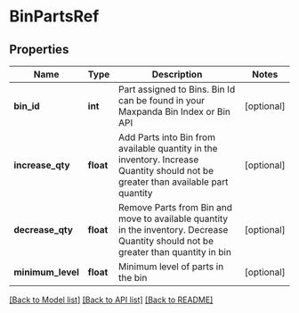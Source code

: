 # BinPartsRef

## Properties
Name | Type | Description | Notes
------------ | ------------- | ------------- | -------------
**bin_id** | **int** | Part assigned to Bins. Bin Id can be found in your Maxpanda Bin Index or Bin API | [optional] 
**increase_qty** | **float** | Add Parts into Bin from available quantity in the inventory. Increase Quantity should not be greater than available part quantity | [optional] 
**decrease_qty** | **float** | Remove Parts from Bin and move to available quantity in the inventory. Decrease Quantity should not be greater than quantity in bin | [optional] 
**minimum_level** | **float** | Minimum level of parts in the bin | [optional] 

[[Back to Model list]](../README.md#documentation-for-models) [[Back to API list]](../README.md#documentation-for-api-endpoints) [[Back to README]](../README.md)


